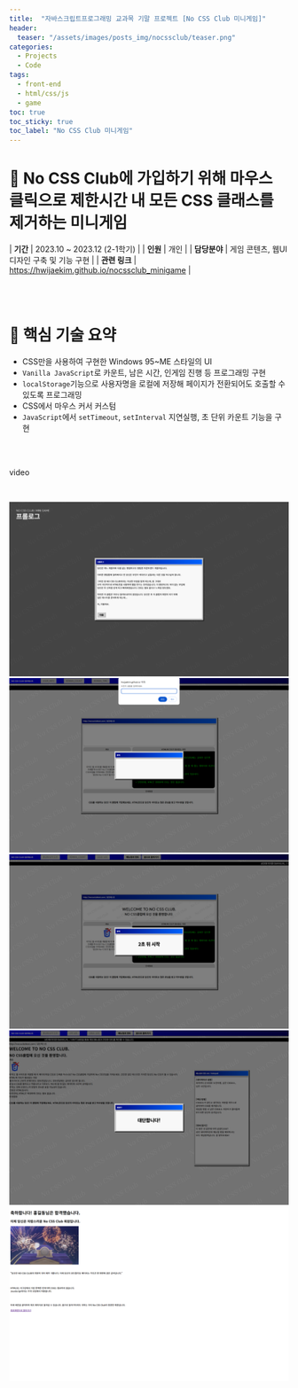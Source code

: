 ```yaml
---
title:  "자바스크립트프로그래밍 교과목 기말 프로젝트 [No CSS Club 미니게임]"
header:
  teaser: "/assets/images/posts_img/nocssclub/teaser.png"
categories:
  - Projects
  - Code
tags:
  - front-end
  - html/css/js
  - game
toc: true
toc_sticky: true
toc_label: "No CSS Club 미니게임"
---
```

# 📝 No CSS Club에 가입하기 위해 마우스 클릭으로 제한시간 내 모든 CSS 클래스를 제거하는 미니게임

| **기간**    | 2023.10 ~ 2023.12 (2-1학기)                                                                                     |
| **인원**    | 개인                                                                                    |
| **담당분야**  | 게임 콘텐츠, 웹UI 디자인 구축 및 기능 구현                                    |
| **관련 링크** | <a href="https://hwijaekim.github.io/nocssclub_minigame" target="_blank">https://hwijaekim.github.io/nocssclub_minigame</a> |

<br><br>

# 🔑 핵심 기술 요약
- CSS만을 사용하여 구현한 Windows 95~ME 스타일의 UI
- `Vanilla JavaScript`로 카운트, 남은 시간, 인게임 진행 등 프로그래밍 구현
- `localStorage`기능으로 사용자명을 로컬에 저장해 페이지가 전환되어도 호출할 수 있도록 프로그래밍
- CSS에서 마우스 커서 커스텀
- `JavaScript`에서 `setTimeout`, `setInterval` 지연실행, 초 단위 카운트 기능을 구현

<br><br>

video

<br>

![1](/assets/images/posts_img/nocssclub/1.png)
![2](/assets/images/posts_img/nocssclub/2.png)
![3](/assets/images/posts_img/nocssclub/3.png)
![4](/assets/images/posts_img/nocssclub/4.png)
![5](/assets/images/posts_img/nocssclub/5.png)
